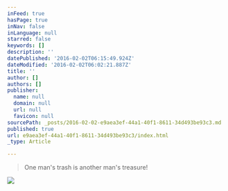 ```yaml
---
inFeed: true
hasPage: true
inNav: false
inLanguage: null
starred: false
keywords: []
description: ''
datePublished: '2016-02-02T06:15:49.924Z'
dateModified: '2016-02-02T06:02:21.887Z'
title: ''
author: []
authors: []
publisher:
  name: null
  domain: null
  url: null
  favicon: null
sourcePath: _posts/2016-02-02-e9aea3ef-44a1-40f1-8611-34d493be93c3.md
published: true
url: e9aea3ef-44a1-40f1-8611-34d493be93c3/index.html
_type: Article

---
```

> One man's trash is another man's treasure!

![](https://the-grid-user-content.s3-us-west-2.amazonaws.com/65cdf733-1c83-4bb2-bb82-821dc6117184.jpg)